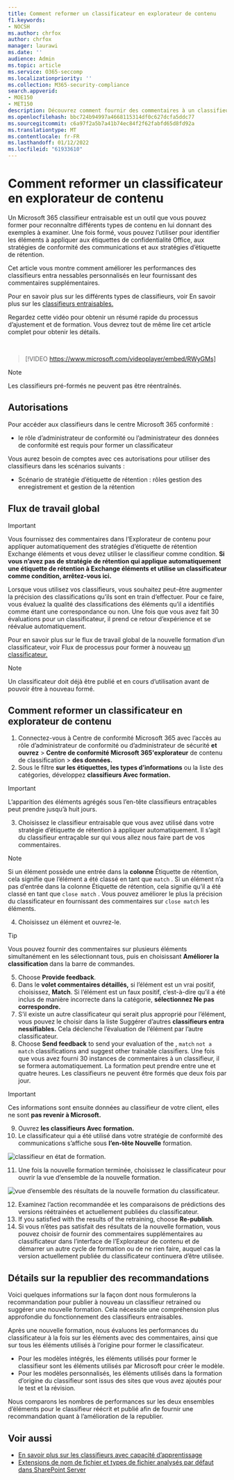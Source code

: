 ```yaml
---
title: Comment reformer un classificateur en explorateur de contenu
f1.keywords:
- NOCSH
ms.author: chrfox
author: chrfox
manager: laurawi
ms.date: ''
audience: Admin
ms.topic: article
ms.service: O365-seccomp
ms.localizationpriority: ''
ms.collection: M365-security-compliance
search.appverid:
- MOE150
- MET150
description: Découvrez comment fournir des commentaires à un classifieur entraisable dans l’Explorateur de contenu.
ms.openlocfilehash: bbc724b94997a4668115314df0c627dcfa5ddc77
ms.sourcegitcommit: c6a97f2a5b7a41b74ec84f2f62fabfd65d8fd92a
ms.translationtype: MT
ms.contentlocale: fr-FR
ms.lasthandoff: 01/12/2022
ms.locfileid: "61933610"
---
```

# <a name="how-to-retrain-a-classifier-in-content-explorer"></a>Comment reformer un classificateur en explorateur de contenu

Un Microsoft 365 classifieur entraisable est un outil que vous pouvez former pour reconnaître différents types de contenu en lui donnant des exemples à examiner. Une fois formé, vous pouvez l’utiliser pour identifier les éléments à appliquer aux étiquettes de confidentialité Office, aux stratégies de conformité des communications et aux stratégies d’étiquette de rétention.

Cet article vous montre comment améliorer les performances des classifieurs entra nessables personnalisés en leur fournissant des commentaires supplémentaires.

Pour en savoir plus sur les différents types de classifieurs, voir En savoir plus sur les [classifieurs entraisables.](classifier-learn-about.md)

Regardez cette vidéo pour obtenir un résumé rapide du processus d’ajustement et de formation. Vous devrez tout de même lire cet article complet pour obtenir les détails.

</br>

> [!VIDEO https://www.microsoft.com/videoplayer/embed/RWyGMs]

> [!NOTE]
> Les classifieurs pré-formés ne peuvent pas être réentraînés.

## <a name="permissions"></a>Autorisations

Pour accéder aux classifieurs dans le centre Microsoft 365 conformité :

- le rôle d’administrateur de conformité ou l’administrateur des données de conformité est requis pour former un classificateur

Vous aurez besoin de comptes avec ces autorisations pour utiliser des classifieurs dans les scénarios suivants :

- Scénario de stratégie d’étiquette de rétention : rôles gestion des enregistrement et gestion de la rétention 

## <a name="overall-workflow"></a>Flux de travail global

> [!IMPORTANT]
> Vous fournissez des commentaires dans l’Explorateur de contenu pour appliquer automatiquement des stratégies d’étiquette de rétention Exchange éléments et vous devez utiliser le classifieur comme condition. **Si vous n’avez pas de stratégie de rétention qui applique automatiquement une étiquette de rétention à Exchange éléments et utilise un classificateur comme condition, arrêtez-vous ici.**

Lorsque vous utilisez vos classifieurs, vous souhaitez peut-être augmenter la précision des classifications qu’ils sont en train d’effectuer. Pour ce faire, vous évaluez la qualité des classifications des éléments qu’il a identifiés comme étant une correspondance ou non. Une fois que vous avez fait 30 évaluations pour un classificateur, il prend ce retour d’expérience et se réévalue automatiquement.

Pour en savoir plus sur le flux de travail global de la nouvelle formation d’un classificateur, voir Flux de processus pour former à nouveau [un classificateur.](classifier-learn-about.md#retraining-classifiers)

> [!NOTE]
> Un classificateur doit déjà être publié et en cours d’utilisation avant de pouvoir être à nouveau formé.

## <a name="how-to-retrain-a-classifier-in-content-explorer"></a>Comment reformer un classificateur en explorateur de contenu

1. Connectez-vous à Centre de conformité Microsoft 365 avec l’accès au rôle d’administrateur de conformité ou d’administrateur de sécurité **et ouvrez**  >  **Centre de conformité Microsoft 365'explorateur** de contenu de classification  >  **des données.** 
2. Sous le filtre **sur les étiquettes, les types d’informations** ou la liste des catégories, développez **classifieurs Avec formation.**

> [!IMPORTANT]
> L’apparition des éléments agrégés sous l’en-tête classifieurs entraçables peut prendre jusqu’à huit jours.

3. Choisissez le classifieur entraisable que vous avez utilisé dans votre stratégie d’étiquette de rétention à appliquer automatiquement. Il s’agit du classifieur entraçable sur qui vous allez nous faire part de vos commentaires.

> [!NOTE]
> Si un élément possède une entrée dans la **colonne** Étiquette de rétention, cela signifie que l’élément a été classé en tant que `match` .  Si un élément n’a pas  d’entrée dans la colonne Étiquette de rétention, cela signifie qu’il a été classé en tant que `close match` . Vous pouvez améliorer le plus la précision du classificateur en fournissant des commentaires sur `close match` les éléments. 

4. Choisissez un élément et ouvrez-le.
 
 > [!TIP]
> Vous pouvez fournir des commentaires sur plusieurs éléments simultanément en les sélectionnant tous, puis en choisissant **Améliorer la classification** dans la barre de commandes.

5. Choose **Provide feedback**.
6. Dans le **volet commentaires détaillés,** si l’élément est un vrai positif, choisissez, **Match**.  Si l’élément est un faux positif, c’est-à-dire qu’il a été inclus de manière incorrecte dans la catégorie, **sélectionnez Ne pas correspondre.**
7. S’il existe un autre classificateur qui serait plus approprié pour l’élément, vous pouvez le choisir dans la liste Suggérer d’autres **classifieurs entra nessifiables.** Cela déclenche l’évaluation de l’élément par l’autre classificateur.
8. Choose **Send feedback** to send your evaluation of the , `match` `not a match` classifications and suggest other trainable classifiers. Une fois que vous avez fourni 30 instances de commentaires à un classifieur, il se formera automatiquement. La formation peut prendre entre une et quatre heures. Les classifieurs ne peuvent être formés que deux fois par jour.

> [!IMPORTANT]
> Ces informations sont ensuite données au classifieur de votre client, elles ne sont **pas revenir à Microsoft.**

9. Ouvrez **les classifieurs Avec formation.**
10. Le classificateur qui a été utilisé dans votre stratégie de conformité des communications s’affiche sous **l’en-tête Nouvelle** formation.

![classifieur en état de formation.](../media/classifier-retraining.png)

11. Une fois la nouvelle formation terminée, choisissez le classificateur pour ouvrir la vue d’ensemble de la nouvelle formation.

![vue d’ensemble des résultats de la nouvelle formation du classificateur.](../media/classifier-retraining-overview.png)

12. Examinez l’action recommandée et les comparaisons de prédictions des versions réétrainées et actuellement publiées du classificateur.
13. If you satisfied with the results of the retraining, choose **Re-publish**.
14. Si vous n’êtes pas satisfait des résultats de la nouvelle formation, vous pouvez choisir de fournir des commentaires supplémentaires au classificateur dans l’interface de l’Explorateur de contenu et de démarrer un autre cycle de formation ou de ne rien faire, auquel cas la version actuellement publiée du classificateur continuera d’être utilisée. 

## <a name="details-on-republishing-recommendations"></a>Détails sur la republier des recommandations

Voici quelques informations sur la façon dont nous formulerons la recommandation pour publier à nouveau un classifieur retrained ou suggérer une nouvelle formation. Cela nécessite une compréhension plus approfondie du fonctionnement des classifieurs entraisables.

Après une nouvelle formation, nous évaluons les performances du classificateur à la fois sur les éléments avec des commentaires, ainsi que sur tous les éléments utilisés à l’origine pour former le classificateur. 

- Pour les modèles intégrés, les éléments utilisés pour former le classifieur sont les éléments utilisés par Microsoft pour créer le modèle.
- Pour les modèles personnalisés, les éléments utilisés dans la formation d’origine du classifieur sont issus des sites que vous avez ajoutés pour le test et la révision.

Nous comparons les nombres de performances sur les deux ensembles d’éléments pour le classifieur réécrit et publié afin de fournir une recommandation quant à l’amélioration de la republier. 

## <a name="see-also"></a>Voir aussi

- [En savoir plus sur les classifieurs avec capacité d’apprentissage](classifier-learn-about.md)
- [Extensions de nom de fichier et types de fichier analysés par défaut dans SharePoint Server](/sharepoint/technical-reference/default-crawled-file-name-extensions-and-parsed-file-types)